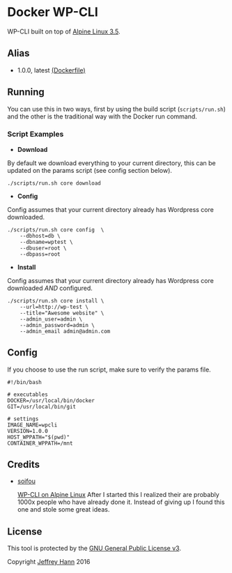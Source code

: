 # Docker WP-CLI

WP-CLI built on top of [Alpine Linux 3.5](https://hub.docker.com/_/alpine/). 

## Alias

* 1.0.0, latest [(Dockerfile)](Dockerfile)

## Running

You can use this in two ways, first by using the build script (`scripts/run.sh`) and the other is the traditional way with the Docker run command.

### Script Examples

* **Download** 

By default we download everything to your current directory, this can be updated on the params script (see config section below).

`./scripts/run.sh core download`

* **Config** 

Config assumes that your current directory already has Wordpress core downloaded.

```
./scripts/run.sh core config  \
	--dbhost=db \
	--dbname=wptest \
	--dbuser=root \
	--dbpass=root
```

* **Install**

Config assumes that your current directory already has Wordpress core downloaded *AND* configured.

```
./scripts/run.sh core install \
    --url=http://wp-test \
    --title="Awesome website" \
    --admin_user=admin \
    --admin_password=admin \
    --admin_email admin@admin.com
```

## Config

If you choose to use the run script, make sure to verify the params file.

```
#!/bin/bash

# executables
DOCKER=/usr/local/bin/docker
GIT=/usr/local/bin/git

# settings
IMAGE_NAME=wpcli
VERSION=1.0.0
HOST_WPPATH="$(pwd)"
CONTAINER_WPPATH=/mnt
```

## Credits

* [soifou](https://github.com/soifou/)

	[WP-CLI on Alpine Linux](https://github.com/soifou/wpcli-alpine) After I started this I realized their are probably 1000x people who have already done it. Instead of giving up I found this one and stole some great ideas.

## License

This tool is protected by the [GNU General Public License v3](http://www.gnu.org/licenses/gpl-3.0.html).

Copyright [Jeffrey Hann](http://jeffreyhann.ca/) 2016
